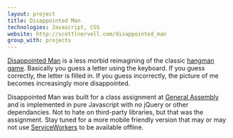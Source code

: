 ```yaml
---
layout: project
title: Disappointed Man
technologies: Javascript, CSS
website: http://scottlnorvell.com/disappointed_man
group_with: projects
---
```


[Disappointed Man]({{page.website}}) is a less morbid reimagining of the classic [hangman game]({{https://en.wikipedia.org/wiki/Hangman_(game)}}). Basically you guess a letter using the keyboard. If you guess correctly, the letter is filled in. If you guess incorrectly, the picture of me becomes increasingly more disappointed.

Disappointed Man was built for a class assignment at [General Assembly](https://generalassemb.ly/) and is implemented in pure Javascript with no jQuery or other dependancies. Not to hate on third-party libraries, but that was the assignment. Stay tuned for a more mobile friendly version that may or may not use [ServiceWorkers](https://developer.mozilla.org/en-US/docs/Web/API/Service_Worker_API) to be available offline.
